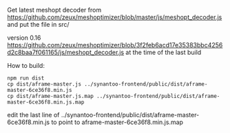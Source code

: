 Get latest meshopt decoder from
https://github.com/zeux/meshoptimizer/blob/master/js/meshopt_decoder.js and put
the file in src/

version 0.16
https://github.com/zeux/meshoptimizer/blob/3f2feb6acd17e35383bbc4256d2c8baa7f061165/js/meshopt_decoder.js
at the time of the last build

How to build:

    npm run dist
    cp dist/aframe-master.js ../synantoo-frontend/public/dist/aframe-master-6ce36f8.min.js
    cp dist/aframe-master.js.map ../synantoo-frontend/public/dist/aframe-master-6ce36f8.min.js.map

edit the last line of ../synantoo-frontend/public/dist/aframe-master-6ce36f8.min.js to point to aframe-master-6ce36f8.min.js.map
